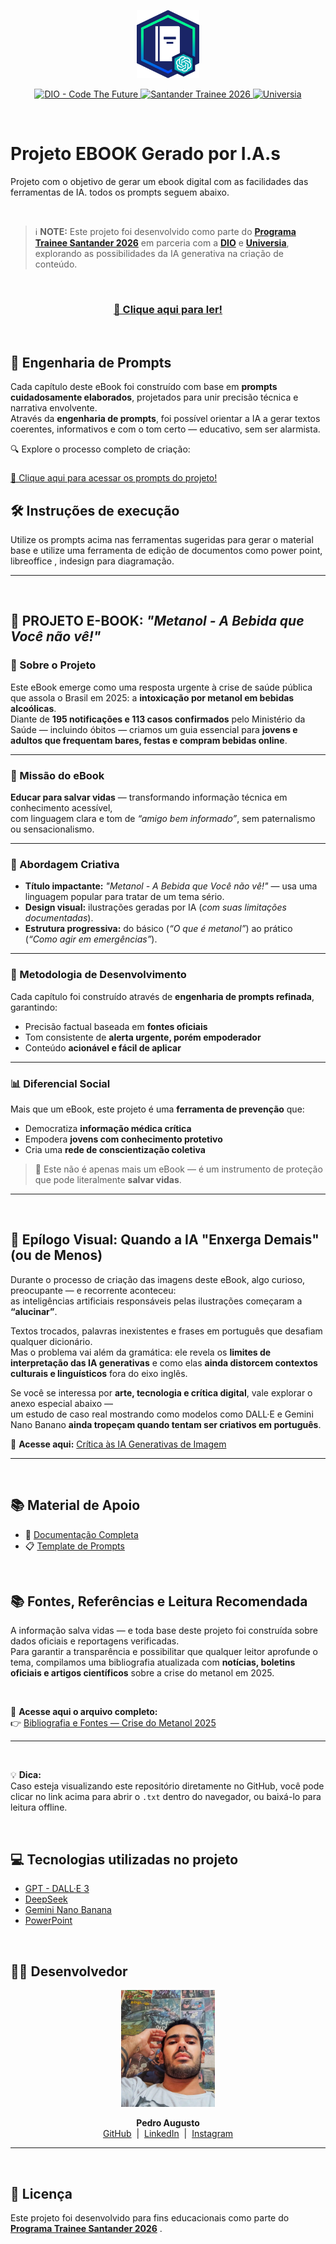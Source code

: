 <p align="center">
    <img width="100" src="./assets/img/readme-images/banner.png">
</p>

<p align="center">
<a href="https://dio.me/">
    <img src="https://img.shields.io/badge/DIO-Code_The_Future-28DA77?logo=youtube" alt="DIO - Code The Future">
</a>
<a href="https://www.santander.com.br/hotsite/traineesantander/">
    <img src="https://img.shields.io/badge/Santander-Trainee_2026-FF0000" alt="Santander Trainee 2026">
</a>
<a href="https://www.universia.net/br/home">
    <img src="https://img.shields.io/badge/Universia-Recrutamento-00A2E4" alt="Universia">
</a>
</p>


</br>

# Projeto EBOOK Gerado por I.A.s


Projeto com o objetivo de gerar um ebook digital com as facilidades das ferramentas de IA. todos os prompts
seguem abaixo.

</br>

> ℹ️ **NOTE:** Este projeto foi desenvolvido como parte do [**Programa Trainee Santander 2026**](https://www.santander.com.br/hotsite/traineesantander/) em parceria com a [**DIO**](https://dio.me) e [**Universia**](https://www.universia.net/br/home), explorando as possibilidades da IA generativa na criação de conteúdo.

</br>

### <div align="center"><a  href="https://github.com/felipeAguiarCode/prompts-recipe-to-create-a-ebook/blob/main/output/ebook%20-%20css%20jedi%20output.pdf" title="View PDF now" > 📕 Clique aqui para ler!</a></div>

</br>

## 🧠 Engenharia de Prompts

Cada capítulo deste eBook foi construído com base em **prompts cuidadosamente elaborados**, projetados para unir precisão técnica e narrativa envolvente.  
Através da **engenharia de prompts**, foi possível orientar a IA a gerar textos coerentes, informativos e com o tom certo — educativo, sem ser alarmista.

🔍 Explore o processo completo de criação:

### <div align="center">
  <a href="https://github.com/apedrodev1/prompts-recipe-to-create-a-ebook/tree/main/prompts" title="Ver prompts utilizados">
    📘 Clique aqui para acessar os prompts do projeto!</a></div>


</br>

## 🛠️ Instruções de execução

Utilize os prompts acima nas ferramentas sugeridas para gerar o material base e utilize uma ferramenta de edição de documentos como power point, libreoffice , indesign para diagramação.


---

</br>

## 📗 PROJETO E-BOOK: *"Metanol - A Bebida que Você não vê!"*

### 🎯 Sobre o Projeto
Este eBook emerge como uma resposta urgente à crise de saúde pública que assola o Brasil em 2025: a **intoxicação por metanol em bebidas alcoólicas**.  
Diante de **195 notificações e 113 casos confirmados** pelo Ministério da Saúde — incluindo óbitos — criamos um guia essencial para **jovens e adultos que frequentam bares, festas e compram bebidas online**.

---

### 🚨 Missão do eBook
**Educar para salvar vidas** — transformando informação técnica em conhecimento acessível,  
com linguagem clara e tom de *“amigo bem informado”*, sem paternalismo ou sensacionalismo.

---

### 🎨 Abordagem Criativa
- **Título impactante:** *"Metanol - A Bebida que Você não vê!"* — usa uma linguagem popular para tratar de um tema sério.  
- **Design visual:** ilustrações geradas por IA (*com suas limitações documentadas*).  
- **Estrutura progressiva:** do básico (*“O que é metanol”*) ao prático (*“Como agir em emergências”*).

---

### 🔧 Metodologia de Desenvolvimento
Cada capítulo foi construído através de **engenharia de prompts refinada**, garantindo:

- Precisão factual baseada em **fontes oficiais**  
- Tom consistente de **alerta urgente, porém empoderador**  
- Conteúdo **acionável e fácil de aplicar**  

---

### 📊 Diferencial Social
Mais que um eBook, este projeto é uma **ferramenta de prevenção** que:

- Democratiza **informação médica crítica**  
- Empodera **jovens com conhecimento protetivo**  
- Cria uma **rede de conscientização coletiva**  

> 🧩 Este não é apenas mais um eBook — é um instrumento de proteção que pode literalmente **salvar vidas**.

---

</br>


## 🧠 Epílogo Visual: Quando a IA "Enxerga Demais" (ou de Menos)

Durante o processo de criação das imagens deste eBook, algo curioso, preocupante — e recorrente aconteceu:  
as inteligências artificiais responsáveis pelas ilustrações começaram a **“alucinar”**.

Textos trocados, palavras inexistentes e frases em português que desafiam qualquer dicionário.  
Mas o problema vai além da gramática: ele revela os **limites de interpretação das IA generativas** e como elas **ainda distorcem contextos culturais e linguísticos** fora do eixo inglês.

Se você se interessa por **arte, tecnologia e crítica digital**, vale explorar o anexo especial abaixo —  
um estudo de caso real mostrando como modelos como DALL·E e Gemini Nano Banano **ainda tropeçam quando tentam ser criativos em português**.  

🔁 **Acesse aqui:** [Crítica às IA Generativas de Imagem](https://github.com/apedrodev1/prompts-recipe-to-create-a-ebook/blob/main/ap%C3%AAndice.md)

---
</br>

## 📚 Material de Apoio
- 📄 [Documentação Completa](https://github.com/felipeAguiarCode/prompts-recipe-to-create-a-ebook/tree/main)
- 📋 [Template de Prompts](https://github.com/apedrodev1/prompts-recipe-to-create-a-ebook/tree/main/prompts)  

</br>

## 📚 Fontes, Referências e Leitura Recomendada

A informação salva vidas — e toda base deste projeto foi construída sobre dados oficiais e reportagens verificadas.  
Para garantir a transparência e possibilitar que qualquer leitor aprofunde o tema, compilamos uma bibliografia atualizada com **notícias, boletins oficiais e artigos científicos** sobre a crise do metanol em 2025.

</br>

🧾 **Acesse aqui o arquivo completo:**  
👉 [Bibliografia e Fontes — Crise do Metanol 2025](./assets/sources/bibliografia-e-fontes-relevantes.txt)

---

</br>

💡 **Dica:**  
Caso esteja visualizando este repositório diretamente no GitHub, você pode clicar no link acima para abrir o `.txt` dentro do navegador, ou baixá-lo para leitura offline.


</br>

## 💻 Tecnologias utilizadas no projeto

- [GPT - DALL·E 3](https://chat.openai.com/) 
- [DeepSeek](https://www.deepseek.com/)
- [Gemini Nano Banana](https://gemini.google/overview/image-generation/)
- [PowerPoint](https://www.microsoft.com/en/microsoft-365/powerpoint)

</br>

## 👨‍💻 Desenvolvedor

<p align="center">
  <img src="./assets/img/readme-images/apedrodev1-pic.jpg" width="150" alt="Foto de Pedro Augusto"/>
</p>

<p align="center">
  <b>Pedro Augusto</b>  
  <br>
  <a href="https://github.com/apedrodev1">GitHub</a> &nbsp;|&nbsp;
  <a href="https://www.linkedin.com/in/pedro-augusto-rocha-548b28110/">LinkedIn</a> &nbsp;|&nbsp;
  <a href="https://www.instagram.com/apedrorocha/">Instagram</a>
</p>


---

</br>

## 📄 Licença
Este projeto foi desenvolvido para fins educacionais como parte do [**Programa Trainee Santander 2026**](https://www.santander.com.br/hotsite/traineesantander/) .